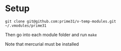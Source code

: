 # Setup

`git clone git@github.com:prime31/v-temp-modules.git ~/.vmodules/prime31`

Then go into each module folder and run `make`


Note that mercurial must be installed
